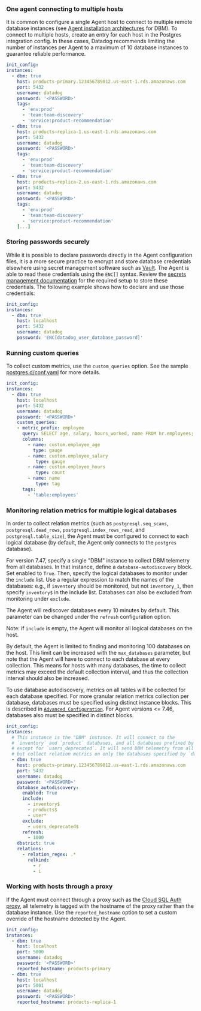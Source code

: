 ### One agent connecting to multiple hosts
It is common to configure a single Agent host to connect to multiple remote database instances (see [Agent installation architectures](/database_monitoring/architecture/) for DBM). To connect to multiple hosts, create an entry for each host in the Postgres integration config.
In these cases, Datadog recommends limiting the number of instances per Agent to a maximum of 10 database instances to guarantee reliable performance.
```yaml
init_config:
instances:
  - dbm: true
    host: products-primary.123456789012.us-east-1.rds.amazonaws.com
    port: 5432
    username: datadog
    password: '<PASSWORD>'
    tags:
      - 'env:prod'
      - 'team:team-discovery'
      - 'service:product-recommendation'
  - dbm: true
    host: products–replica-1.us-east-1.rds.amazonaws.com
    port: 5432
    username: datadog
    password: '<PASSWORD>'
    tags:
      - 'env:prod'
      - 'team:team-discovery'
      - 'service:product-recommendation'
  - dbm: true
    host: products–replica-2.us-east-1.rds.amazonaws.com
    port: 5432
    username: datadog
    password: '<PASSWORD>'
    tags:
      - 'env:prod'
      - 'team:team-discovery'
      - 'service:product-recommendation'
    [...]
```

### Storing passwords securely
While it is possible to declare passwords directly in the Agent configuration files, it is a more secure practice to encrypt and store database credentials elsewhere using secret management software such as [Vault](https://www.vaultproject.io/). The Agent is able to read these credentials using the `ENC[]` syntax. Review the [secrets management documentation](/agent/guide/secrets-management/) for the required setup to store these credentials. The following example shows how to declare and use those credentials:
```yaml
init_config:
instances:
  - dbm: true
    host: localhost
    port: 5432
    username: datadog
    password: 'ENC[datadog_user_database_password]'
```


### Running custom queries
To collect custom metrics, use the `custom_queries` option. See the sample [postgres.d/conf.yaml](https://github.com/DataDog/integrations-core/blob/master/postgres/datadog_checks/postgres/data/conf.yaml.example) for more details.
```yaml
init_config:
instances:
  - dbm: true
    host: localhost
    port: 5432
    username: datadog
    password: '<PASSWORD>'
    custom_queries:
    - metric_prefix: employee
      query: SELECT age, salary, hours_worked, name FROM hr.employees;
      columns:
        - name: custom.employee_age
          type: gauge
        - name: custom.employee_salary
           type: gauge
        - name: custom.employee_hours
           type: count
        - name: name
           type: tag
      tags:
        - 'table:employees'
```

### Monitoring relation metrics for multiple logical databases
In order to collect relation metrics (such as `postgresql.seq_scans`, `postgresql.dead_rows`, `postgresql.index_rows_read`, and `postgresql.table_size`), the Agent must be configured to connect to each logical database (by default, the Agent only connects to the `postgres` database). 

For version 7.47, specify a single "DBM" instance to collect DBM telemetry from all databases. 
In that instance, define a `database-autodiscovery` block. Set enabled to `True`. Then, specify the logical databases to monitor under the `include` list. Use a regular expression to match the names of the databases: e.g., if `inventory` should be monitored, but not `inventory_1`, then specify `inventory$` in the include list. Databases can also be excluded from monitoring under `exclude`. 

The Agent will rediscover databases every 10 minutes by default. This parameter can be changed under the `refresh` configuration option.

Note: if `include` is empty, the Agent will monitor all logical databases on the host. 

By default, the Agent is limited to finding and monitoring 100 databases on the host. This limit can be increased with the `max_databases` parameter, but note that the Agent will have to connect to each database at every collection. This means for hosts with many databases, the time to collect metrics may exceed the default collection interval, and thus the collection interval should also be increased.

To use database autodiscovery, metrics on all tables will be collected for each database specified. For more granular relation metrics collection per database, databases must be specified using distinct instance blocks. This is described in [`Advanced Configuration`](/database_monitoring/setup_postgres/advanced_configuration#monitoring-relation-metrics-for-multiple-logical-databases). For Agent versions <= 7.46, databases also must be specified in distinct blocks.
```yaml
init_config:
instances:
  # This instance is the "DBM" instance. It will connect to the
  # `inventory` and `product` databases, and all databases prefixed by `user`
  # except for `users_deprecated`. It will send DBM telemetry from all databases,
  # but collect relation metrics on only the databases specified by `database_autodiscovery`.
  - dbm: true
    host: products-primary.123456789012.us-east-1.rds.amazonaws.com
    port: 5432
    username: datadog
    password: '<PASSWORD>'
    database_autodiscovery:
      enabled: True
      include: 
        - inventory$
        - products$
        - user*
      exclude:
        - users_deprecated$
      refresh:
        - 1000
    dbstrict: true
    relations:
      - relation_regex: .*
        relkind:
          - r
          - i
```

### Working with hosts through a proxy
If the Agent must connect through a proxy such as the [Cloud SQL Auth proxy](https://cloud.google.com/sql/docs/mysql/connect-admin-proxy), all telemetry is tagged with the hostname of the proxy rather than the database instance. Use the `reported_hostname` option to set a custom override of the hostname detected by the Agent.
```yaml
init_config:
instances:
  - dbm: true
    host: localhost
    port: 5000
    username: datadog
    password: '<PASSWORD>'
    reported_hostname: products-primary
  - dbm: true
    host: localhost
    port: 5001
    username: datadog
    password: '<PASSWORD>'
    reported_hostname: products-replica-1
```
